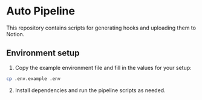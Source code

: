 # Auto Pipeline

This repository contains scripts for generating hooks and uploading them to Notion.

## Environment setup

1. Copy the example environment file and fill in the values for your setup:

```bash
cp .env.example .env
```

2. Install dependencies and run the pipeline scripts as needed.
